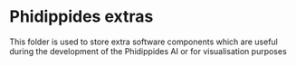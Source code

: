 # Phidippides extras
This folder is used to store extra software components which are useful during the development of the Phidippides AI or for visualisation purposes
